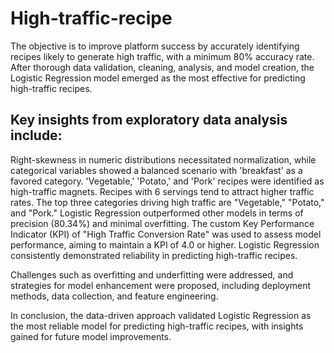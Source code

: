 # High-traffic-recipe
The objective is to improve platform success by accurately identifying recipes likely to generate high traffic, with a minimum 80% accuracy rate. After thorough data validation, cleaning, analysis, and model creation, the Logistic Regression model emerged as the most effective for predicting high-traffic recipes.

## Key insights from exploratory data analysis include:

Right-skewness in numeric distributions necessitated normalization, while categorical variables showed a balanced scenario with 'breakfast' as a favored category.
'Vegetable,' 'Potato,' and 'Pork' recipes were identified as high-traffic magnets.
Recipes with 6 servings tend to attract higher traffic rates.
The top three categories driving high traffic are "Vegetable," "Potato," and "Pork."
Logistic Regression outperformed other models in terms of precision (80.34%) and minimal overfitting.
The custom Key Performance Indicator (KPI) of "High Traffic Conversion Rate" was used to assess model performance, aiming to maintain a KPI of 4.0 or higher. Logistic Regression consistently demonstrated reliability in predicting high-traffic recipes.

Challenges such as overfitting and underfitting were addressed, and strategies for model enhancement were proposed, including deployment methods, data collection, and feature engineering.

In conclusion, the data-driven approach validated Logistic Regression as the most reliable model for predicting high-traffic recipes, with insights gained for future model improvements.
